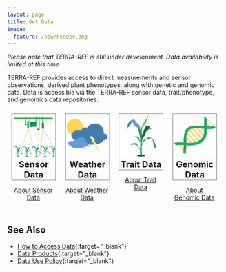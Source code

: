 ```yaml
---
layout: page
title: Get Data
image:
  feature: /new/header.png
---
```


_Please note that TERRA-REF is still under development. Data availability is limited at this time._

TERRA-REF provides access to direct measurements and sensor observations, derived plant phenotypes, along with genetic and genomic data. Data is accessible via the TERRA-REF sensor data, trait/phenotype, and genomics data repositories:

<div style="width: 100%; display:inline-block">
<div style="display: inline-block; width: 20%; margin: 10px; vertical-align: top">
<a href="https://terraref.ncsa.illinois.edu/clowder/" style="border: 0" target="_blank">
<div style="display:inline-block; border:1px solid grey; text-align:center; font-size:20px; font-weight: bold; width: 100%">
   <img src="/images/new/sensor sq.png" style="width: 100px"><br/>
   Sensor Data
</div></a>
   <p style="text-align: center; font-size: 14px"><a href="/data/sensor">About Sensor Data</a></p>
</div>
<div style="display: inline-block; width: 20%; margin: 10px; vertical-align: top">
<a href="https://terraref.ncsa.illinois.edu/clowder/geostreams" style="border: 0" target="_blank">
<span style="display:inline-block; border:1px solid grey; text-align:center; font-size:20px; font-weight: bold; width: 100%">
   <img src="/images/new/weather sq.png" style="width: 100px"><br/>
   Weather Data
</span></a>
   <p style="text-align: center; font-size: 14px"><a href="/data/weather">About Weather Data</a></p>
</div>
<div style="display: inline-block; width: 20%; margin: 10px; vertical-align: top">
<a href="https://terraref.ncsa.illinois.edu/bety/" style="border: 0" target="_blank">
<span style="display:inline-block; border:1px solid grey; text-align:center; font-size:20px; font-weight: bold; width: 100%">
   <img src="/images/new/traits sq.png" style="width: 100px"><br/>
   Trait Data
</span></a>
   <p style="text-align: center; font-size: 14px"><a href="/data/trait">About Trait Data</a></p>
</div>
<div style="display: inline-block; width: 20%; margin: 10px">
<a href="http://datacommons.cyverse.org/browse/iplant/home/shared" style="border: 0" target="_blank">
  <span style="display:inline-block; border:1px solid grey; text-align:center; font-size:20px; font-weight: bold; width: 100%">
  <img src="/images/new/genomics sq.png" style="width: 100px"><br/>
   Genomic Data
   </span></a>
   <p style="text-align: center; font-size: 14px"><a href="/data/genomic">About Genomic Data</a></p>
</div>
</div>

## See Also

* [How to Access Data](https://terraref.gitbooks.io/terraref-documentation/content/user/how-to-access-data.html){:target="_blank"}
* [Data Products](https://terraref.gitbooks.io/terraref-documentation/content/user/data-products.html){:target="_blank"}
* [Data Use Policy](https://terraref.gitbooks.io/terraref-documentation/content/user/data_release_policy.html){:target="_blank"}
